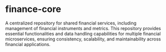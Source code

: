 # finance-core
 A centralized repository for shared financial services, including management of financial instruments and metrics. This repository provides essential functionalities and data handling capabilities for multiple financial microservices, ensuring consistency, scalability, and maintainability across financial applications.
